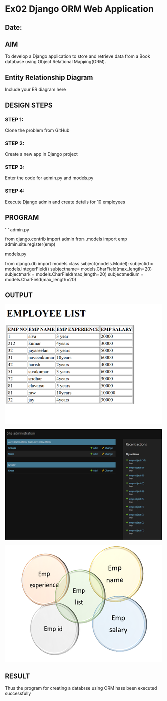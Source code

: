 # Ex02 Django ORM Web Application
## Date: 

## AIM
To develop a Django application to store and retrieve data from a Book database using Object Relational Mapping(ORM).

## Entity Relationship Diagram

Include your ER diagram here

## DESIGN STEPS

### STEP 1:
Clone the problem from GitHub

### STEP 2:
Create a new app in Django project

### STEP 3:
Enter the code for admin.py and models.py

### STEP 4:
Execute Django admin and create details for 10 employees

## PROGRAM
'''
admin.py

from django.contrib import admin
from .models import emp
admin.site.register(emp)

models.py

from django.db import models
class subject(models.Model):
    subjectid = models.IntegerField()
    subjectname= models.CharField(max_length=20)
    subjectmark = models.CharField(max_length=20)
    subjectmedium = models.CharField(max_length=20)

## OUTPUT

![output](./img1.png)

![output](./img2.png)

![output](./img3.png)
## RESULT
Thus the program for creating a database using ORM hass been executed successfully
